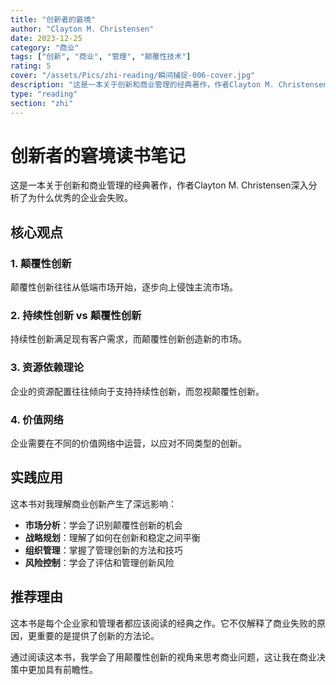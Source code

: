 ```yaml
---
title: "创新者的窘境"
author: "Clayton M. Christensen"
date: 2023-12-25
category: "商业"
tags: ["创新", "商业", "管理", "颠覆性技术"]
rating: 5
cover: "/assets/Pics/zhi-reading/瞬间捕捉-006-cover.jpg"
description: "这是一本关于创新和商业管理的经典著作，作者Clayton M. Christensen深入分析了为什么优秀的企业会失败。"
type: "reading"
section: "zhi"
---
```


# 创新者的窘境读书笔记

这是一本关于创新和商业管理的经典著作，作者Clayton M. Christensen深入分析了为什么优秀的企业会失败。

## 核心观点

### 1. 颠覆性创新
颠覆性创新往往从低端市场开始，逐步向上侵蚀主流市场。

### 2. 持续性创新 vs 颠覆性创新
持续性创新满足现有客户需求，而颠覆性创新创造新的市场。

### 3. 资源依赖理论
企业的资源配置往往倾向于支持持续性创新，而忽视颠覆性创新。

### 4. 价值网络
企业需要在不同的价值网络中运营，以应对不同类型的创新。

## 实践应用

这本书对我理解商业创新产生了深远影响：

- **市场分析**：学会了识别颠覆性创新的机会
- **战略规划**：理解了如何在创新和稳定之间平衡
- **组织管理**：掌握了管理创新的方法和技巧
- **风险控制**：学会了评估和管理创新风险

## 推荐理由

这本书是每个企业家和管理者都应该阅读的经典之作。它不仅解释了商业失败的原因，更重要的是提供了创新的方法论。

通过阅读这本书，我学会了用颠覆性创新的视角来思考商业问题，这让我在商业决策中更加具有前瞻性。


